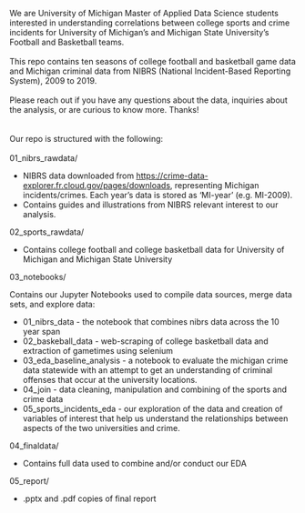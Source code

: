 We are University of Michigan Master of Applied Data Science students interested in understanding correlations between college sports and crime incidents for University of Michigan’s and Michigan State University’s Football and Basketball teams.\
\
This repo contains ten seasons of college football and basketball game data and Michigan criminal data from NIBRS (National Incident-Based Reporting System), 2009 to 2019.\
\
Please reach out if you have any questions about the data, inquiries about the analysis, or are curious to know more. Thanks!\
\
\
Our repo is structured with the following:\
\
01_nibrs_rawdata/
-	 NIBRS data downloaded from https://crime-data-explorer.fr.cloud.gov/pages/downloads,  representing Michigan incidents/crimes. Each year’s data is stored as ‘MI-year’ (e.g. MI-2009).
-	 Contains guides and illustrations from NIBRS relevant interest to our analysis.

02_sports_rawdata/ 
  -	 Contains college football and college basketball data for University of Michigan and Michigan State University

03_notebooks/

Contains our Jupyter Notebooks used to compile data sources, merge data sets, and explore data:
  -	 01_nibrs_data - the notebook that combines nibrs data across the 10 year span
  -	 02_baskeball_data - web-scraping of college basketball data and extraction of gametimes using selenium 
  -	 03_eda_baseline_analysis - a notebook to evaluate the michigan crime data statewide with an attempt to get an understanding of criminal offenses that occur at the university locations. 
  -  04_join - data cleaning, manipulation and combining of the sports and crime data
  -	 05_sports_incidents_eda - our exploration of the data and creation of variables of interest that help us understand the relationships between aspects of the two universities and crime.

04_finaldata/
  -	 Contains full data used to combine and/or conduct our EDA

05_report/
  -	 .pptx and .pdf copies of final report
